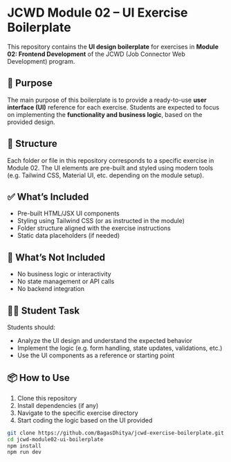 # JCWD Module 02 – UI Exercise Boilerplate

This repository contains the **UI design boilerplate** for exercises in **Module 02: Frontend Development** of the JCWD (Job Connector Web Development) program.

## 📌 Purpose

The main purpose of this boilerplate is to provide a ready-to-use **user interface (UI)** reference for each exercise. Students are expected to focus on implementing the **functionality and business logic**, based on the provided design.

## 📁 Structure

Each folder or file in this repository corresponds to a specific exercise in Module 02. The UI elements are pre-built and styled using modern tools (e.g. Tailwind CSS, Material UI, etc. depending on the module setup).

## ✅ What’s Included

- Pre-built HTML/JSX UI components
- Styling using Tailwind CSS (or as instructed in the module)
- Folder structure aligned with the exercise instructions
- Static data placeholders (if needed)

## 🚫 What’s Not Included

- No business logic or interactivity
- No state management or API calls
- No backend integration

## 🧑‍💻 Student Task

Students should:

- Analyze the UI design and understand the expected behavior
- Implement the logic (e.g. form handling, state updates, validations, etc.)
- Use the UI components as a reference or starting point

## 📦 How to Use

1. Clone this repository
2. Install dependencies (if any)
3. Navigate to the specific exercise directory
4. Start coding the logic based on the UI provided

```bash
git clone https://github.com/BagasDhitya/jcwd-exercise-boilerplate.git
cd jcwd-module02-ui-boilerplate
npm install
npm run dev
```
